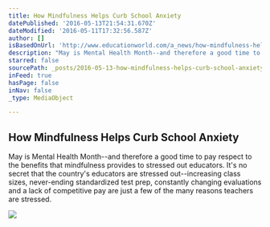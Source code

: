 ```yaml
---
title: How Mindfulness Helps Curb School Anxiety
datePublished: '2016-05-13T21:54:31.670Z'
dateModified: '2016-05-11T17:32:56.587Z'
author: []
isBasedOnUrl: 'http://www.educationworld.com/a_news/how-mindfulness-helps-curb-school-anxiety-1846195935'
description: "May is Mental Health Month--and therefore a good time to pay respect to the benefits that mindfulness provides to stressed out educators. It's no secret that the country's educators are stressed out--increasing class sizes, never-ending standardized test prep, constantly changing evaluations and a lack of competitive pay are just a few of the many reasons teachers are stressed."
starred: false
sourcePath: _posts/2016-05-13-how-mindfulness-helps-curb-school-anxiety.md
inFeed: true
hasPage: false
inNav: false
_type: MediaObject

---
```

<article style=""><h1>How Mindfulness Helps Curb School Anxiety</h1><p>May is Mental Health Month--and therefore a good time to pay respect to the benefits that mindfulness provides to stressed out educators. It's no secret that the country's educators are stressed out--increasing class sizes, never-ending standardized test prep, constantly changing evaluations and a lack of competitive pay are just a few of the many reasons teachers are stressed.</p><img src="http://www.educationworld.com/sites/default/files/styles/opengraph_image/public/mentor_1.jpg?itok=5kMsqu5v" /></article>